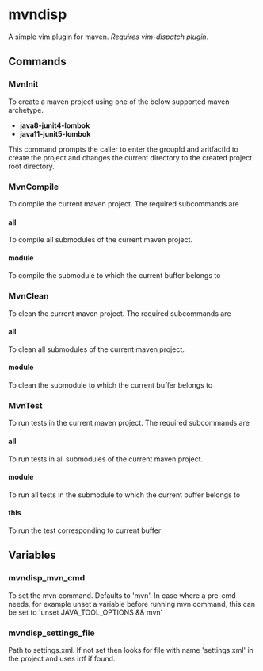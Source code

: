 # mvndisp
A simple vim plugin for maven. *Requires vim-dispatch plugin*.

## Commands
### MvnInit
To create a maven project using one of the below supported maven archetype.
* **java8-junit4-lombok** 
*  **java11-junit5-lombok**

This command prompts the caller to enter the groupId and aritfactId to create the project
 and changes the current directory to the created project root directory.
### MvnCompile
To compile the current maven project. The required subcommands are
#### all
To compile all submodules of the current maven project.
#### module
To compile the submodule to which the current buffer belongs to
### MvnClean
To clean the current maven project. The required subcommands are
#### all
To clean all submodules of the current maven project.
#### module
To clean the submodule to which the current buffer belongs to
### MvnTest
To run tests in the current maven project. The required subcommands are
#### all
To run tests in all submodules of the current maven project.
#### module
To run all tests in the submodule to which the current buffer belongs to
#### this
To run the test corresponding to current buffer

## Variables
### mvndisp_mvn_cmd
To set the mvn command. Defaults to 'mvn'. In case where
a pre-cmd needs, for example unset a variable before running mvn command, this
can be set to 'unset JAVA_TOOL_OPTIONS && mvn'
### mvndisp_settings_file 
Path to settings.xml. If not set then looks for file with name 'settings.xml'
in the project and uses irtf if found.
